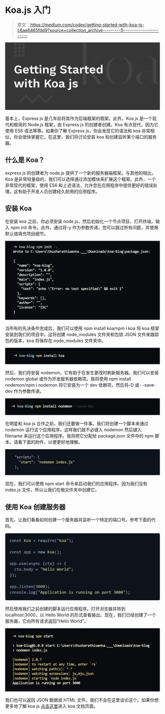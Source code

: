 # Koa.js 入门

> 原文：<https://medium.com/codex/getting-started-with-koa-js-c6ae6465fdd9?source=collection_archive---------5----------------------->

![](img/9fd4f02ae44fae9028c867294d2a95ec.png)

基本上，Express js 是几年前将其作为后端框架的框架。此外，Koa js 是一个现代和极简的 Node.js 框架，由 Express js 的创建者创建。Koa 有点现代，因为它使用 ES6 语法等等。如果你了解 Express js，你会发现它的语法和 koa 非常相似，你会很快掌握它。在这里，我们将讨论安装 koa 和创建监听某个端口的服务器。

## 什么是 Koa？

express js 的创建者为 node.js 提供了一个新的服务器端框架。与其他的相比，Koa 是非常轻量级的，我们可以选择通过添加模块来扩展这个框架。此外，一个非常现代的框架，使用 ES6 和上述语法，允许您在应用程序中提供更好的错误处理。这有助于开发人员创建经久耐用的应用程序。

## 安装 Koa

在安装 koa 之前，你必须安装 node.js，然后初始化一个节点项目，打开终端，输入 npm init 命令。此外，通过将-y 作为参数传递，您可以跳过所有问题，并使用默认值填充项目细节。

![](img/0986b57867e15de7a88a2fb2b581c912.png)

当所有的先决条件完成后，我们可以使用 npm install koa/npm i koa 将 koa 框架安装到我们的项目中。这将创建 node_modules 文件夹和包锁 JSON 文件来跟踪包的版本，koa 将保存在 node_modules 文件夹中。

![](img/f6f58026d60920a52d6306ac32a63d9e.png)

然后，我们将安装 nodemon，它有助于在发生更改时刷新服务器。我们可以安装 nodemon global 或作为开发服务器依赖项。我将使用 npm install nodemon/npm i nodemon 将它安装为一个 dev 依赖项，然后将-D 或- -save-dev 作为参数传递。

![](img/ff7b4c674abd59bb2310fb8b9125cfc6.png)

在明星和 koa js 合作之前，我们还要做一件事。我们将创建一个脚本来通过 nodemon 运行这个应用程序，这样我们就不必键入 nodemon 然后键入 filename 来运行这个应用程序。我将把它分配给 package.json 文件中的 npm 脚本。请看下面的附件，以便更好地理解。

![](img/84f63f77424a98f51820acb4a4db7b5f.png)

现在，我们可以使用 npm start 命令来启动我们的应用程序。因为我们没有 index.js 文件，所以让我们在根文件夹中创建它。

## 使用 Koa 创建服务器

首先，让我们看看如何创建一个服务器并监听一个特定的端口号。参考下面的代码。

![](img/dfbc956de9858368e404278c071ec90f.png)

然后使用我们之前创建的脚本运行应用程序。打开浏览器并转到 localhost:3000，以 Hello World 的形式查看输出。现在，我们已经创建了一个服务器，它向所有请求返回“Hello World”。

![](img/0490b6dd543b0fa20417c6f8df4b7c19.png)

我们也可以返回 JSON 数据或 HTML 文件。我们不会在这里谈论这个。如果你想更多地了解 koa js [点击这里](https://koajs.com/)进入 koa 文档页面。
